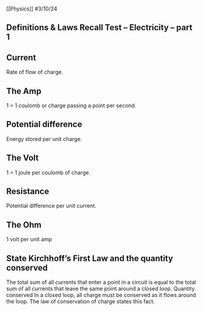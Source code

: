 [[Physics]]
#3/10/24
## Definitions & Laws Recall Test – Electricity – part 1
## Current
Rate of flow of charge.
## The Amp
1 = 1 coulomb or charge passing a point per second.
## Potential difference
Energy stored per unit charge.
## The Volt
1 = 1 joule per coulomb of charge.
## Resistance
Potential difference per unit current.
## The Ohm
1 volt per unit amp
## State Kirchhoff’s First Law and the quantity conserved
The total sum of all currents that enter a point in a circuit is equal to the total sum of all currents that leave the same point around a closed loop.
Quantity conserved
In a closed loop, all charge must be conserved as it flows around the loop. The law of conservation of charge states this fact.


